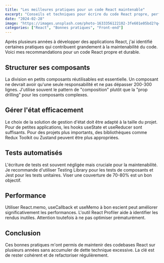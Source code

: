 ```yaml
---
title: "Les meilleures pratiques pour un code React maintenable"
excerpt: "Conseils et techniques pour écrire du code React propre, performant et facile à maintenir sur le long terme."
date: "2024-02-28"
image: "https://images.unsplash.com/photo-1633356122102-3fe601e05bd2?q=80&w=1000&auto=format&fit=crop"
categories: ["React", "Bonnes pratiques", "Front-end"]
---
```


Après plusieurs années à développer des applications React, j'ai identifié certaines pratiques qui contribuent grandement à la maintenabilité du code. Voici mes recommandations pour un code React propre et durable.

## Structurer ses composants

La division en petits composants réutilisables est essentielle. Un composant ne devrait avoir qu'une seule responsabilité et ne pas dépasser 200-300 lignes. J'utilise souvent le pattern de "composition" plutôt que la "prop drilling" pour les composants complexes.

## Gérer l'état efficacement

Le choix de la solution de gestion d'état doit être adapté à la taille du projet. Pour de petites applications, les hooks useState et useReducer sont suffisants. Pour des projets plus importants, des bibliothèques comme Redux Toolkit ou Zustand peuvent être plus appropriées.

## Tests automatisés

L'écriture de tests est souvent négligée mais cruciale pour la maintenabilité. Je recommande d'utiliser Testing Library pour les tests de composants et Jest pour les tests unitaires. Viser une couverture de 70-80% est un bon objectif.

## Performance

Utiliser React.memo, useCallback et useMemo à bon escient peut améliorer significativement les performances. L'outil React Profiler aide à identifier les rendus inutiles. Attention toutefois à ne pas optimiser prématurément.

## Conclusion

Ces bonnes pratiques m'ont permis de maintenir des codebases React sur plusieurs années sans accumuler de dette technique excessive. La clé est de rester cohérent et de refactoriser régulièrement. 